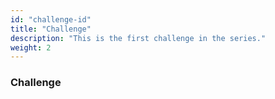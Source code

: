```yaml
---
id: "challenge-id"
title: "Challenge"
description: "This is the first challenge in the series."
weight: 2
---
```


### Challenge